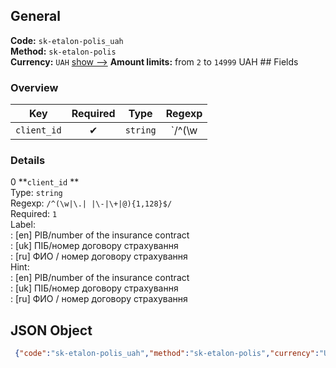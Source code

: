 ## General 
**Code:** `sk-etalon-polis_uah`  
**Method:** `sk-etalon-polis`  
**Currency:** `UAH` [show -->]() 
**Amount limits:** from `2`  to `14999`  UAH ## Fields 
### Overview 
|Key|Required|Type|Regexp| 
|:---:|:---:|:---:|:---:| 
|`client_id` |✔ |`string` |`/^(\w|\.| |\-|\+|@){1,128}$/` | 
 
### Details 
0 **`client_id` **  
Type: `string`  
Regexp: `/^(\w|\.| |\-|\+|@){1,128}$/`  
Required: `1`  
Label:  
: [en] PIB/number of the insurance contract  
: [uk] ПІБ/номер договору страхування  
: [ru] ФИО / номер договору страхування  
Hint:  
: [en] PIB/number of the insurance contract  
: [uk] ПІБ/номер договору страхування  
: [ru] ФИО / номер договору страхування  
## JSON Object 
```json
 {"code":"sk-etalon-polis_uah","method":"sk-etalon-polis","currency":"UAH","fields":[{"key":"client_id","type":"string","label":{"en":"PIB\/number of the insurance contract","uk":"\u041f\u0406\u0411\/\u043d\u043e\u043c\u0435\u0440 \u0434\u043e\u0433\u043e\u0432\u043e\u0440\u0443 \u0441\u0442\u0440\u0430\u0445\u0443\u0432\u0430\u043d\u043d\u044f","ru":"\u0424\u0418\u041e \/ \u043d\u043e\u043c\u0435\u0440 \u0434\u043e\u0433\u043e\u0432\u043e\u0440\u0443 \u0441\u0442\u0440\u0430\u0445\u0443\u0432\u0430\u043d\u043d\u044f"},"regexp":"\/^(\\w|\\.| |\\-|\\+|@){1,128}$\/","required":true,"position":1,"hint":{"en":"PIB\/number of the insurance contract","uk":"\u041f\u0406\u0411\/\u043d\u043e\u043c\u0435\u0440 \u0434\u043e\u0433\u043e\u0432\u043e\u0440\u0443 \u0441\u0442\u0440\u0430\u0445\u0443\u0432\u0430\u043d\u043d\u044f","ru":"\u0424\u0418\u041e \/ \u043d\u043e\u043c\u0435\u0440 \u0434\u043e\u0433\u043e\u0432\u043e\u0440\u0443 \u0441\u0442\u0440\u0430\u0445\u0443\u0432\u0430\u043d\u043d\u044f"},"example":"I\u0432\u0430\u043d\u043e\u0432 I\u0432\u0430\u043d I\u0432\u0430\u043d\u043e\u0432\u0438\u0447\/123456"}],"amount_min":2,"amount_max":14999}```  
